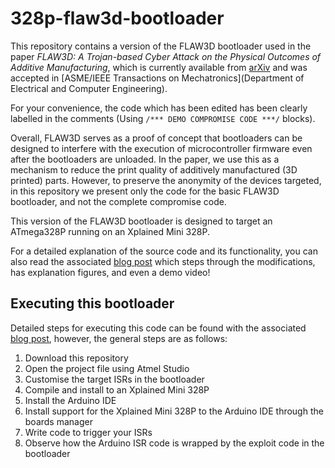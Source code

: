 # 328p-flaw3d-bootloader

This repository contains a version of the FLAW3D bootloader used in the paper _FLAW3D: A Trojan-based Cyber Attack on the Physical Outcomes of Additive Manufacturing_, which is currently available from [arXiv](https://arxiv.org/abs/2104.09562) and was accepted in [ASME/IEEE Transactions on Mechatronics](Department of Electrical and Computer Engineering). 

For your convenience, the code which has been edited has been clearly labelled in the comments (Using `/*** DEMO COMPROMISE CODE ***/` blocks). 

Overall, FLAW3D serves as a proof of concept that bootloaders can be designed to interfere with the execution of microcontroller firmware even after the bootloaders are unloaded. In the paper, we use this as a mechanism to reduce the print quality of additively manufactured (3D printed) parts. However, to preserve the anonymity of the devices targeted, in this repository we present only the code for the basic FLAW3D bootloader, and not the complete compromise code. 

This version of the FLAW3D bootloader is designed to target an ATmega328P running on an Xplained Mini 328P.

For a detailed explanation of the source code and its functionality, you can also read the associated [blog post](https://01001000.xyz/2021-04-21-Hiding-a-Trojan-in-an-AVR-Arduino-Bootloader/) which steps through the modifications, has explanation figures, and even a demo video!

## Executing this bootloader

Detailed steps for executing this code can be found with the associated [blog post](https://01001000.xyz/2021-04-21-Hiding-a-Trojan-in-an-AVR-Arduino-Bootloader/), however, the general steps are as follows:
1. Download this repository
2. Open the project file using Atmel Studio
3. Customise the target ISRs in the bootloader
4. Compile and install to an Xplained Mini 328P
5. Install the Arduino IDE
6. Install support for the Xplained Mini 328P to the Arduino IDE through the boards manager
7. Write code to trigger your ISRs
8. Observe how the Arduino ISR code is wrapped by the exploit code in the bootloader
